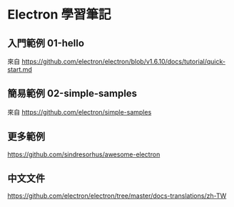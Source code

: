# Electron 學習筆記

## 入門範例 01-hello

來自 https://github.com/electron/electron/blob/v1.6.10/docs/tutorial/quick-start.md

## 簡易範例 02-simple-samples

來自 https://github.com/electron/simple-samples

## 更多範例 

https://github.com/sindresorhus/awesome-electron

## 中文文件

https://github.com/electron/electron/tree/master/docs-translations/zh-TW

